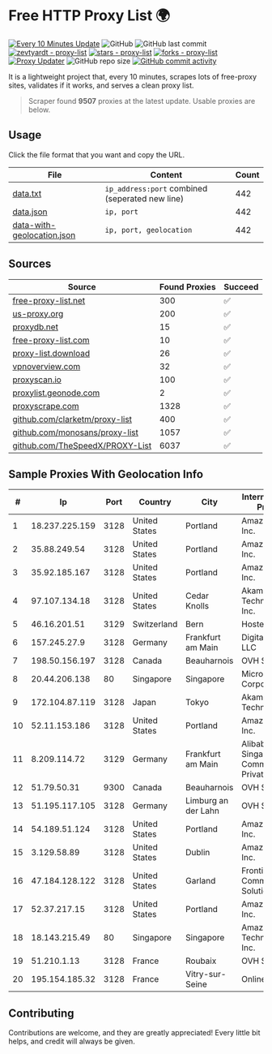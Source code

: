 
# Free HTTP Proxy List 🌍

[![Every 10 Minutes Update](https://github.com/mertguvencli/http-proxy-list/actions/workflows/main.yml/badge.svg?branch=main)](https://github.com/mertguvencli/http-proxy-list/actions/workflows/main.yml)
![GitHub](https://img.shields.io/github/license/mertguvencli/http-proxy-list)
![GitHub last commit](https://img.shields.io/github/last-commit/mertguvencli/http-proxy-list)
[![zevtyardt - proxy-list](https://img.shields.io/static/v1?label=zevtyardt&message=proxy-list&color=blue&logo=github)](https://github.com/zevtyardt/proxy-list "Go to GitHub repo")
[![stars - proxy-list](https://img.shields.io/github/stars/zevtyardt/proxy-list?style=social)](https://github.com/zevtyardt/proxy-list)
[![forks - proxy-list](https://img.shields.io/github/forks/zevtyardt/proxy-list?style=social)](https://github.com/zevtyardt/proxy-list)
[![Proxy Updater](https://github.com/zevtyardt/proxy-list/workflows/Proxy%20Updater/badge.svg)](https://github.com/zevtyardt/proxy-list/actions?query=workflow:"Proxy+Updater")
![GitHub repo size](https://img.shields.io/github/repo-size/zevtyardt/proxy-list)
[![GitHub commit activity](https://img.shields.io/github/commit-activity/m/zevtyardt/proxy-list?logo=commits)](https://github.com/zevtyardt/proxy-list/commits/main)

It is a lightweight project that, every 10 minutes, scrapes lots of free-proxy sites, validates if it works, and serves a clean proxy list.

> Scraper found **9507** proxies at the latest update. Usable proxies are below.

## Usage

Click the file format that you want and copy the URL.

|File|Content|Count|
|----|-------|-----|
|[data.txt](https://raw.githubusercontent.com/mertguvencli/http-proxy-list/main/proxy-list/data.txt)|`ip_address:port` combined (seperated new line)|442|
|[data.json](https://raw.githubusercontent.com/mertguvencli/http-proxy-list/main/proxy-list/data.json)|`ip, port`|442|
|[data-with-geolocation.json](https://raw.githubusercontent.com/mertguvencli/http-proxy-list/main/proxy-list/data-with-geolocation.json)|`ip, port, geolocation`|442|

## Sources

|Source|Found Proxies|Succeed|
|------|-------------|-------|
|[free-proxy-list.net](https://free-proxy-list.net)|300|✅|
|[us-proxy.org](https://www.us-proxy.org)|200|✅|
|[proxydb.net](http://proxydb.net)|15|✅|
|[free-proxy-list.com](https://free-proxy-list.com/?page=&port=&type%5B%5D=http&type%5B%5D=https&up_time=0&search=Search)|10|✅|
|[proxy-list.download](https://www.proxy-list.download/HTTP)|26|✅|
|[vpnoverview.com](https://vpnoverview.com/privacy/anonymous-browsing/free-proxy-servers)|32|✅|
|[proxyscan.io](https://www.proxyscan.io)|100|✅|
|[proxylist.geonode.com](https://proxylist.geonode.com/api/proxy-list?limit=300&page=1&sort_by=lastChecked&sort_type=desc&protocols=http,https)|2|✅|
|[proxyscrape.com](https://api.proxyscrape.com/v2/?request=displayproxies&protocol=http&timeout=10000&country=all&ssl=all&anonymity=all)|1328|✅|
|[github.com/clarketm/proxy-list](https://raw.githubusercontent.com/clarketm/proxy-list/master/proxy-list-raw.txt)|400|✅|
|[github.com/monosans/proxy-list](https://raw.githubusercontent.com/monosans/proxy-list/main/proxies/http.txt)|1057|✅|
|[github.com/TheSpeedX/PROXY-List](https://raw.githubusercontent.com/TheSpeedX/PROXY-List/master/http.txt)|6037|✅|


## Sample Proxies With Geolocation Info

|#|Ip|Port|Country|City|Internet Service Provider|
|-|--|----|-------|----|-------------------------|
|1|18.237.225.159|3128|United States|Portland|Amazon.com, Inc.|
|2|35.88.249.54|3128|United States|Portland|Amazon.com, Inc.|
|3|35.92.185.167|3128|United States|Portland|Amazon.com, Inc.|
|4|97.107.134.18|3128|United States|Cedar Knolls|Akamai Technologies, Inc.|
|5|46.16.201.51|3129|Switzerland|Bern|Hosteur SA|
|6|157.245.27.9|3128|Germany|Frankfurt am Main|DigitalOcean, LLC|
|7|198.50.156.197|3128|Canada|Beauharnois|OVH SAS|
|8|20.44.206.138|80|Singapore|Singapore|Microsoft Corporation|
|9|172.104.87.119|3128|Japan|Tokyo|Akamai Technologies|
|10|52.11.153.186|3128|United States|Portland|Amazon.com, Inc.|
|11|8.209.114.72|3129|Germany|Frankfurt am Main|Alibaba.com Singapore E-Commerce Private Limited|
|12|51.79.50.31|9300|Canada|Beauharnois|OVH SAS|
|13|51.195.117.105|3128|Germany|Limburg an der Lahn|OVH SAS|
|14|54.189.51.124|3128|United States|Portland|Amazon.com, Inc.|
|15|3.129.58.89|3128|United States|Dublin|Amazon.com, Inc.|
|16|47.184.128.122|3128|United States|Garland|Frontier Communications Solutions|
|17|52.37.217.15|3128|United States|Portland|Amazon.com, Inc.|
|18|18.143.215.49|80|Singapore|Singapore|Amazon Technologies Inc.|
|19|51.210.1.13|3128|France|Roubaix|OVH SAS|
|20|195.154.185.32|3128|France|Vitry-sur-Seine|Online S.A.S.|



## Contributing

Contributions are welcome, and they are greatly appreciated! Every
little bit helps, and credit will always be given.

